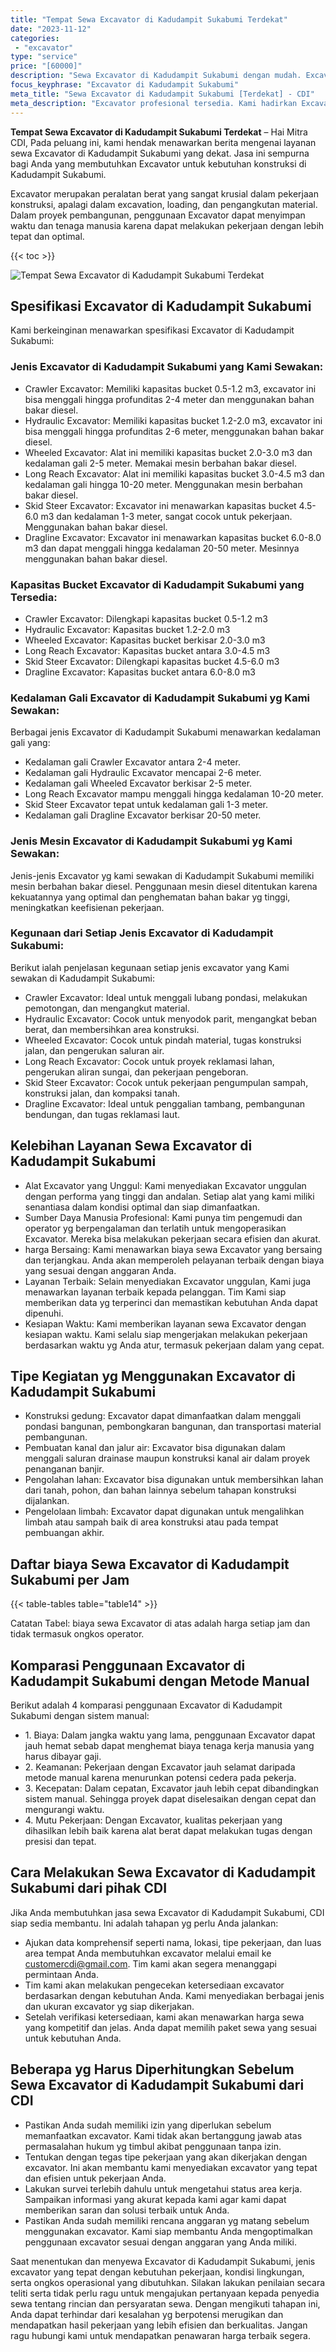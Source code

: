 ```yaml
---
title: "Tempat Sewa Excavator di Kadudampit Sukabumi Terdekat"
date: "2023-11-12"
categories:
 - "excavator"
type: "service"
price: "[60000]"
description: "Sewa Excavator di Kadudampit Sukabumi dengan mudah. Excavator menjadi pilihan utama kontraktor untuk menunjang kelancaran pekerjaan. Konsultasikan kebutuhan Anda."
focus_keyphrase: "Excavator di Kadudampit Sukabumi"
meta_title: "Sewa Excavator di Kadudampit Sukabumi [Terdekat] - CDI"
meta_description: "Excavator profesional tersedia. Kami hadirkan Excavator berkualitas untuk mendukung produktivitas. Penawaran spesial minggu ini tersedia."
---
```


**Tempat Sewa Excavator di Kadudampit Sukabumi Terdekat** – Hai Mitra CDI, Pada peluang ini, kami hendak menawarkan berita mengenai layanan sewa Excavator di Kadudampit Sukabumi yang dekat. Jasa ini sempurna bagi Anda yang membutuhkan Excavator untuk kebutuhan konstruksi di Kadudampit Sukabumi.

Excavator merupakan peralatan berat yang sangat krusial dalam pekerjaan konstruksi, apalagi dalam excavation, loading, dan pengangkutan material. Dalam proyek pembangunan, penggunaan Excavator dapat menyimpan waktu dan tenaga manusia karena dapat melakukan pekerjaan dengan lebih tepat dan optimal.

{{< toc >}}

![Tempat Sewa Excavator di Kadudampit Sukabumi Terdekat](/images/excavator/excavator-05.jpg)

## Spesifikasi Excavator di Kadudampit Sukabumi

Kami berkeinginan menawarkan spesifikasi Excavator di Kadudampit Sukabumi:

### Jenis Excavator di Kadudampit Sukabumi yang Kami Sewakan:

*   Crawler Excavator: Memiliki kapasitas bucket 0.5-1.2 m3, excavator ini bisa menggali hingga profunditas 2-4 meter dan menggunakan bahan bakar diesel.
*   Hydraulic Excavator: Memiliki kapasitas bucket 1.2-2.0 m3, excavator ini bisa menggali hingga profunditas 2-6 meter, menggunakan bahan bakar diesel.
*   Wheeled Excavator: Alat ini memiliki kapasitas bucket 2.0-3.0 m3 dan kedalaman gali 2-5 meter. Memakai mesin berbahan bakar diesel.
*   Long Reach Excavator: Alat ini memiliki kapasitas bucket 3.0-4.5 m3 dan kedalaman gali hingga 10-20 meter. Menggunakan mesin berbahan bakar diesel.
*   Skid Steer Excavator: Excavator ini menawarkan kapasitas bucket 4.5-6.0 m3 dan kedalaman 1-3 meter, sangat cocok untuk pekerjaan. Menggunakan bahan bakar diesel.
*   Dragline Excavator: Excavator ini menawarkan kapasitas bucket 6.0-8.0 m3 dan dapat menggali hingga kedalaman 20-50 meter. Mesinnya menggunakan bahan bakar diesel.

### Kapasitas Bucket Excavator di Kadudampit Sukabumi yang Tersedia:

*   Crawler Excavator: Dilengkapi kapasitas bucket 0.5-1.2 m3
*   Hydraulic Excavator: Kapasitas bucket 1.2-2.0 m3
*   Wheeled Excavator: Kapasitas bucket berkisar 2.0-3.0 m3
*   Long Reach Excavator: Kapasitas bucket antara 3.0-4.5 m3
*   Skid Steer Excavator: Dilengkapi kapasitas bucket 4.5-6.0 m3
*   Dragline Excavator: Kapasitas bucket antara 6.0-8.0 m3

### Kedalaman Gali Excavator di Kadudampit Sukabumi yg Kami Sewakan:

Berbagai jenis Excavator di Kadudampit Sukabumi menawarkan kedalaman gali yang:

*   Kedalaman gali Crawler Excavator antara 2-4 meter.
*   Kedalaman gali Hydraulic Excavator mencapai 2-6 meter.
*   Kedalaman gali Wheeled Excavator berkisar 2-5 meter.
*   Long Reach Excavator mampu menggali hingga kedalaman 10-20 meter.
*   Skid Steer Excavator tepat untuk kedalaman gali 1-3 meter.
*   Kedalaman gali Dragline Excavator berkisar 20-50 meter.

### Jenis Mesin Excavator di Kadudampit Sukabumi yg Kami Sewakan:

Jenis-jenis Excavator yg kami sewakan di Kadudampit Sukabumi memiliki mesin berbahan bakar diesel. Penggunaan mesin diesel ditentukan karena kekuatannya yang optimal dan penghematan bahan bakar yg tinggi, meningkatkan keefisienan pekerjaan.

### Kegunaan dari Setiap Jenis Excavator di Kadudampit Sukabumi:

Berikut ialah penjelasan kegunaan setiap jenis excavator yang Kami sewakan di Kadudampit Sukabumi:

*   Crawler Excavator: Ideal untuk menggali lubang pondasi, melakukan pemotongan, dan mengangkut material.
*   Hydraulic Excavator: Cocok untuk menyodok parit, mengangkat beban berat, dan membersihkan area konstruksi.
*   Wheeled Excavator: Cocok untuk pindah material, tugas konstruksi jalan, dan pengerukan saluran air.
*   Long Reach Excavator: Cocok untuk proyek reklamasi lahan, pengerukan aliran sungai, dan pekerjaan pengeboran.
*   Skid Steer Excavator: Cocok untuk pekerjaan pengumpulan sampah, konstruksi jalan, dan kompaksi tanah.
*   Dragline Excavator: Ideal untuk penggalian tambang, pembangunan bendungan, dan tugas reklamasi laut.

## Kelebihan Layanan Sewa Excavator di Kadudampit Sukabumi

*   Alat Excavator yang Unggul: Kami menyediakan Excavator unggulan dengan performa yang tinggi dan andalan. Setiap alat yang kami miliki senantiasa dalam kondisi optimal dan siap dimanfaatkan.
*   Sumber Daya Manusia Profesional: Kami punya tim pengemudi dan operator yg berpengalaman dan terlatih untuk mengoperasikan Excavator. Mereka bisa melakukan pekerjaan secara efisien dan akurat.
*   harga Bersaing: Kami menawarkan biaya sewa Excavator yang bersaing dan terjangkau. Anda akan memperoleh pelayanan terbaik dengan biaya yang sesuai dengan anggaran Anda.
*   Layanan Terbaik: Selain menyediakan Excavator unggulan, Kami juga menawarkan layanan terbaik kepada pelanggan. Tim Kami siap memberikan data yg terperinci dan memastikan kebutuhan Anda dapat dipenuhi.
*   Kesiapan Waktu: Kami memberikan layanan sewa Excavator dengan kesiapan waktu. Kami selalu siap mengerjakan melakukan pekerjaan berdasarkan waktu yg Anda atur, termasuk pekerjaan dalam yang cepat.

## Tipe Kegiatan yg Menggunakan Excavator di Kadudampit Sukabumi

*   Konstruksi gedung: Excavator dapat dimanfaatkan dalam menggali pondasi bangunan, pembongkaran bangunan, dan transportasi material pembangunan.
*   Pembuatan kanal dan jalur air: Excavator bisa digunakan dalam menggali saluran drainase maupun konstruksi kanal air dalam proyek penanganan banjir.
*   Pengolahan lahan: Excavator bisa digunakan untuk membersihkan lahan dari tanah, pohon, dan bahan lainnya sebelum tahapan konstruksi dijalankan.
*   Pengelolaan limbah: Excavator dapat digunakan untuk mengalihkan limbah atau sampah baik di area konstruksi atau pada tempat pembuangan akhir.

## Daftar biaya Sewa Excavator di Kadudampit Sukabumi per Jam

{{< table-tables table="table14" >}}

Catatan Tabel: biaya sewa Excavator di atas adalah harga setiap jam dan tidak termasuk ongkos operator.

## Komparasi Penggunaan Excavator di Kadudampit Sukabumi dengan Metode Manual

Berikut adalah 4 komparasi penggunaan Excavator di Kadudampit Sukabumi dengan sistem manual:

*   1\. Biaya: Dalam jangka waktu yang lama, penggunaan Excavator dapat jauh hemat sebab dapat menghemat biaya tenaga kerja manusia yang harus dibayar gaji.
*   2\. Keamanan: Pekerjaan dengan Excavator jauh selamat daripada metode manual karena menurunkan potensi cedera pada pekerja.
*   3\. Kecepatan: Dalam cepatan, Excavator jauh lebih cepat dibandingkan sistem manual. Sehingga proyek dapat diselesaikan dengan cepat dan mengurangi waktu.
*   4\. Mutu Pekerjaan: Dengan Excavator, kualitas pekerjaan yang dihasilkan lebih baik karena alat berat dapat melakukan tugas dengan presisi dan tepat.

## Cara Melakukan Sewa Excavator di Kadudampit Sukabumi dari pihak CDI

Jika Anda membutuhkan jasa sewa Excavator di Kadudampit Sukabumi, CDI siap sedia membantu. Ini adalah tahapan yg perlu Anda jalankan:

*   Ajukan data komprehensif seperti nama, lokasi, tipe pekerjaan, dan luas area tempat Anda membutuhkan excavator melalui email ke customercdi@gmail.com. Tim kami akan segera menanggapi permintaan Anda.
*   Tim kami akan melakukan pengecekan ketersediaan excavator berdasarkan dengan kebutuhan Anda. Kami menyediakan berbagai jenis dan ukuran excavator yg siap dikerjakan.
*   Setelah verifikasi ketersediaan, kami akan menawarkan harga sewa yang kompetitif dan jelas. Anda dapat memilih paket sewa yang sesuai untuk kebutuhan Anda.

## Beberapa yg Harus Diperhitungkan Sebelum Sewa Excavator di Kadudampit Sukabumi dari CDI

*   Pastikan Anda sudah memiliki izin yang diperlukan sebelum memanfaatkan excavator. Kami tidak akan bertanggung jawab atas permasalahan hukum yg timbul akibat penggunaan tanpa izin.
*   Tentukan dengan tegas tipe pekerjaan yang akan dikerjakan dengan excavator. Ini akan membantu kami menyediakan excavator yang tepat dan efisien untuk pekerjaan Anda.
*   Lakukan survei terlebih dahulu untuk mengetahui status area kerja. Sampaikan informasi yang akurat kepada kami agar kami dapat memberikan saran dan solusi terbaik untuk Anda.
*   Pastikan Anda sudah memiliki rencana anggaran yg matang sebelum menggunakan excavator. Kami siap membantu Anda mengoptimalkan penggunaan excavator sesuai dengan anggaran yang Anda miliki.

Saat menentukan dan menyewa Excavator di Kadudampit Sukabumi, jenis excavator yang tepat dengan kebutuhan pekerjaan, kondisi lingkungan, serta ongkos operasional yang dibutuhkan. Silakan lakukan penilaian secara teliti serta tidak perlu ragu untuk mengajukan pertanyaan kepada penyedia sewa tentang rincian dan persyaratan sewa. Dengan mengikuti tahapan ini, Anda dapat terhindar dari kesalahan yg berpotensi merugikan dan mendapatkan hasil pekerjaan yang lebih efisien dan berkualitas. Jangan ragu hubungi kami untuk mendapatkan penawaran harga terbaik segera.